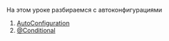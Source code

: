 На этом уроке разбираемся с автоконфигурациями

1) [AutoConfiguration](https://www.baeldung.com/spring-boot-custom-auto-configuration)
2) [@Conditional](https://www.baeldung.com/spring-conditional-annotations)